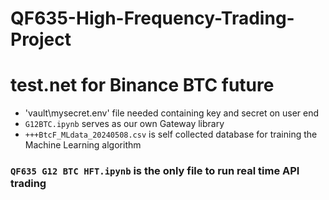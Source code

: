 # QF635-High-Frequency-Trading-Project
# test.net for Binance BTC future
* 'vault\mysecret.env' file needed containing key and secret on user end
* `G12BTC.ipynb` serves as our own Gateway library
* `+++BtcF_MLdata_20240508.csv` is self collected database for training the Machine Learning algorithm

 
### `QF635 G12 BTC HFT.ipynb` is the only file to run real time API trading
